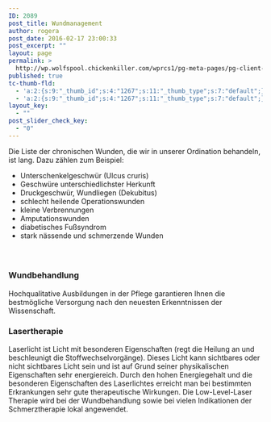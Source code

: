 ```yaml
---
ID: 2089
post_title: Wundmanagement
author: rogera
post_date: 2016-02-17 23:00:33
post_excerpt: ""
layout: page
permalink: >
  http://wp.wolfspool.chickenkiller.com/wprcs1/pg-meta-pages/pg-client-pages-rmz/kassenleistungen/wundmanagement/
published: true
tc-thumb-fld:
  - 'a:2:{s:9:"_thumb_id";s:4:"1267";s:11:"_thumb_type";s:7:"default";}'
  - 'a:2:{s:9:"_thumb_id";s:4:"1267";s:11:"_thumb_type";s:7:"default";}'
layout_key:
  - ""
post_slider_check_key:
  - "0"
---
```

Die Liste der chronischen Wunden, die wir in unserer Ordination behandeln, ist lang. Dazu zählen zum Beispiel:

<ul>
<li>Unterschenkelgeschwür (Ulcus cruris)</li>
<li>Geschwüre unterschiedlichster Herkunft</li>
<li>Druckgeschwür, Wundliegen (Dekubitus)</li>
<li>schlecht heilende Operationswunden</li>
<li>kleine Verbrennungen</li>
<li>Amputationswunden</li>
<li>diabetisches Fußsyndrom</li>
<li>stark nässende und schmerzende Wunden</li>
</ul>

&nbsp;

<div>
<h2><span style="font-size: medium;">Wundbehandlung</span></h2>
Hochqualitative Ausbildungen in der Pflege garantieren Ihnen die bestmögliche Versorgung nach den neuesten Erkenntnissen der Wissenschaft.

</div>

<div>
<h3><span style="font-size: medium;">Lasertherapie</span></h3>
Laserlicht ist Licht mit besonderen Eigenschaften (regt die Heilung an und beschleunigt die Stoffwechselvorgänge). Dieses Licht kann sichtbares oder nicht sichtbares Licht sein und ist auf Grund seiner physikalischen Eigenschaften sehr energiereich. Durch den hohen Energiegehalt und die besonderen Eigenschaften des Laserlichtes erreicht man bei bestimmten Erkrankungen sehr gute therapeutische Wirkungen. Die Low-Level-Laser Therapie wird bei der Wundbehandlung sowie bei vielen Indikationen der Schmerztherapie lokal angewendet.

</div>